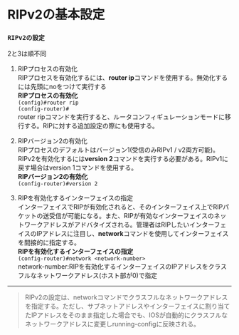 # RIPv2の基本設定

### `RIPv2の設定`
2と3は順不同

1. RIPプロセスの有効化  
RIPプロセスを有効化するには、**router ip**コマンドを使用する。無効化するには先頭にnoをつけて実行する  
**RIPプロセスの有効化**  
`(config)#router rip`  
`(config-router)#`  
router ripコマンドを実行すると、ルータコンフィギュレーションモードに移行する。RIPに対する追加設定の際にも使用する。

2. RIPバージョン2の有効化  
RIPプロセスのデフォルトはバージョン1(受信のみRIPv1 / v2両方可能)。RIPv2を有効化するには**version 2**コマンドを実行する必要がある。RIPv1に戻す場合はversion 1コマンドを使用する。  
**RIPバージョン2の有効化**  
`(config-router)#version 2`

3. RIPを有効化するインターフェイスの指定  
インターフェイスでRIPが有効化されると、そのインターフェイス上でRIPパケットの送受信が可能になる。また、RIPが有効なインターフェイスのネットワークアドレスがアドバタイズされる。管理者はRIPしたいインターフェイスのIPアドレスに注目し、**network**コマンドを使用してインターフェイスを間接的に指定する。  
**RIPを有効化するインターフェイスの指定**  
`(config-router)#network <network-number>`  
network-number:RIPを有効化するインターフェイスのIPアドレスをクラスフルなネットワークアドレス(ホスト部が0)で指定

---
> RIPv2の設定は、networkコマンドでクラスフルなネットワークアドレスを指定する。ただし、サブネットアドレスやインターフェイスに割り当てたIPアドレスをそのまま指定した場合でも、IOSが自動的にクラスフルなネットワークアドレスに変更しrunning-configに反映される。
